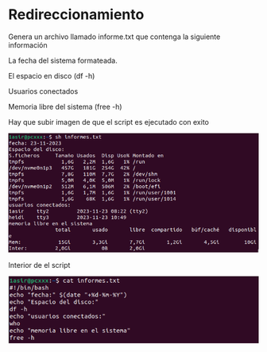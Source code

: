 # Redireccionamiento
Genera un archivo llamado informe.txt que contenga la siguiente información

La fecha del sistema formateada.

El espacio en disco (df -h)

Usuarios conectados

Memoria libre del sistema (free -h)

Hay que subir imagen de que el script es ejecutado con exito 

![script](/img/script.png)

Interior de el script


![script](/img/interiorscript.png)


